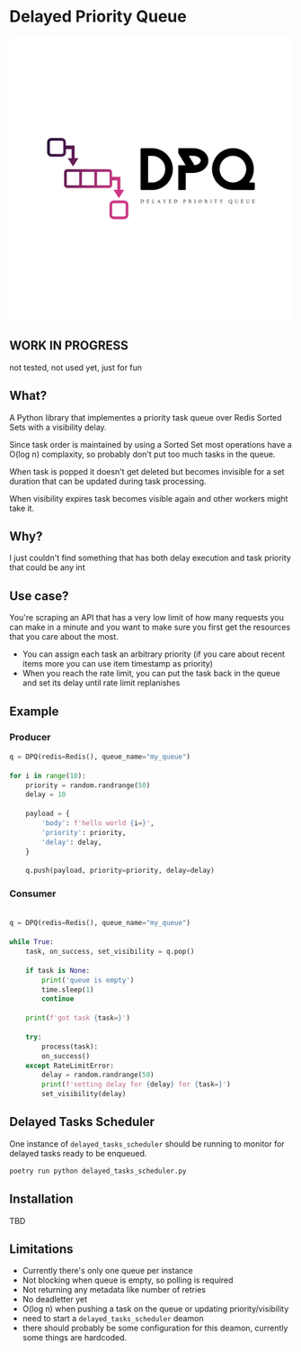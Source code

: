 # Delayed Priority Queue

![logo](/svgs/logo.svg)

## WORK IN PROGRESS

not tested, not used yet, just for fun


## What?

A Python library that implementes a priority task queue over Redis Sorted Sets with a visibility delay.

Since task order is maintained by using a Sorted Set most operations have a O(log n) complaxity, so probably 
don't put too much tasks in the queue.

When task is popped it doesn't get deleted but becomes invisible for a set duration that can be updated during 
task processing.

When visibility expires task becomes visible again and other workers might take it.

## Why?

I just couldn't find something that has both delay execution and task priority that could be any int

## Use case?

You're scraping an API that has a very low limit of how many requests you can make in a minute and you 
want to make sure you first get the resources that you care about the most.

* You can assign each task an arbitrary priority (if you care about recent items more you can use item timestamp as priority)
* When you reach the rate limit, you can put the task back in the queue and set its delay until rate limit replanishes

## Example

### Producer
```python
q = DPQ(redis=Redis(), queue_name="my_queue")

for i in range(10):
    priority = random.randrange(50)
    delay = 10

    payload = {
        'body': f'hello world {i=}',
        'priority': priority,
        'delay': delay,
    }

    q.push(payload, priority=priority, delay=delay)
```

### Consumer
```python

q = DPQ(redis=Redis(), queue_name="my_queue")

while True:
    task, on_success, set_visibility = q.pop()

    if task is None:
        print('queue is empty')
        time.sleep(1)
        continue

    print(f'got task {task=}')

    try:
        process(task):
        on_success()
    except RateLimitError:
        delay = random.randrange(50)
        print(f'setting delay for {delay} for {task=}')
        set_visibility(delay)
```


## Delayed Tasks Scheduler

One instance of `delayed_tasks_scheduler` should be running to monitor for
delayed tasks ready to be enqueued.

```bash
poetry run python delayed_tasks_scheduler.py
```


## Installation

TBD

## Limitations

* Currently there's only one queue per instance
* Not blocking when queue is empty, so polling is required
* Not returning any metadata like number of retries
* No deadletter yet
* O(log n) when pushing a task on the queue or updating priority/visibility
* need to start a `delayed_tasks_scheduler` deamon
* there should probably be some configuration for this deamon, currently some things are hardcoded.

